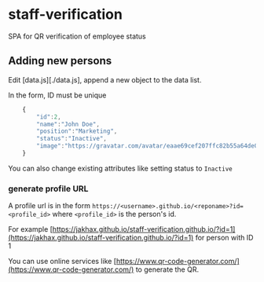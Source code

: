 # staff-verification
SPA for QR verification of employee status

## Adding new persons

Edit [data.js][./data.js], append a new object to the data list.

In the form, ID must be unique

```js
    {
        "id":2,
        "name":"John Doe",
        "position":"Marketing",
        "status":"Inactive",
        "image":"https://gravatar.com/avatar/eaae69cef207ffc82b55a64de0718e23?s=400&d=robohash&r=x"
    }
```

You can also change existing attributes like setting status to `Inactive`

### generate profile URL

A profile url is in the form `https://<username>.github.io/<reponame>?id=<profile_id>` where `<profile_id>` is the person's id. 

For example [https://jakhax.github.io/staff-verification.github.io/?id=1](https://jakhax.github.io/staff-verification.github.io/?id=1) for person with ID 1

You can use online services like [https://www.qr-code-generator.com/](https://www.qr-code-generator.com/) to generate the QR.



